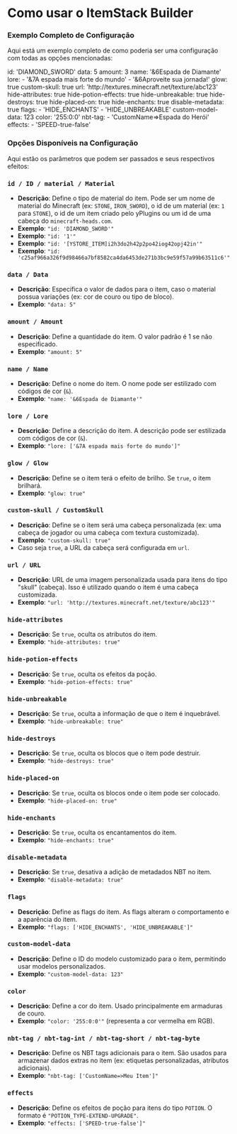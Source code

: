 # Como usar o ItemStack Builder

### Exemplo Completo de Configuração
<procedure title="Exemplo Completo de Configuração">
   <p>Aqui está um exemplo completo de como poderia ser uma configuração com todas as opções mencionadas:</p>
   <code-block lang="yaml">
      id: 'DIAMOND_SWORD'
      data: 5
      amount: 3
      name: '&6Espada de Diamante'
      lore:
        - '&7A espada mais forte do mundo'
        - '&6Aproveite sua jornada!'
      glow: true
      custom-skull: true
      url: 'http://textures.minecraft.net/texture/abc123'
      hide-attributes: true
      hide-potion-effects: true
      hide-unbreakable: true
      hide-destroys: true
      hide-placed-on: true
      hide-enchants: true
      disable-metadata: true
      flags:
        - 'HIDE_ENCHANTS'
        - 'HIDE_UNBREAKABLE'
      custom-model-data: 123
      color: '255:0:0'
      nbt-tag:
        - 'CustomName=>Espada do Herói'
      effects:
        - 'SPEED-true-false'
   </code-block>
</procedure>

### Opções Disponíveis na Configuração
Aqui estão os parâmetros que podem ser passados e seus respectivos efeitos:

### `id / ID / material / Material`
- **Descrição**: Define o tipo de material do item. Pode ser um nome de material do Minecraft (ex: `STONE`, `IRON_SWORD`), o id de um material (ex: `1` para `STONE`), o id de um item criado pelo yPlugins ou um id de uma cabeça do `minecraft-heads.com`.
- **Exemplo**: `"id: 'DIAMOND_SWORD'"`
- **Exemplo**: `"id: '1'"`
- **Exemplo**: `"id: '[YSTORE_ITEM]i2h3do2h42p2po42iog42opj42in'"`
- **Exemplo**: `"id: 'c25af966a326f9d98466a7bf8582ca4da6453de271b3bc9e59f57a99b63511c6'"`
  
### `data / Data`
- **Descrição**: Especifica o valor de dados para o item, caso o material possua variações (ex: cor de couro ou tipo de bloco).
- **Exemplo**: `"data: 5"`
  
### `amount / Amount`
- **Descrição**: Define a quantidade do item. O valor padrão é 1 se não especificado.
- **Exemplo**: `"amount: 5"`
  
### `name / Name`
- **Descrição**: Define o nome do item. O nome pode ser estilizado com códigos de cor (`&`).
- **Exemplo**: `"name: '&6Espada de Diamante'"`
  
### `lore / Lore`
- **Descrição**: Define a descrição do item. A descrição pode ser estilizada com códigos de cor (`&`).
- **Exemplo**: `"lore: ['&7A espada mais forte do mundo']"`
  
### `glow / Glow`
- **Descrição**: Define se o item terá o efeito de brilho. Se `true`, o item brilhará.
- **Exemplo**: `"glow: true"`
  
### `custom-skull / CustomSkull`
- **Descrição**: Define se o item será uma cabeça personalizada (ex: uma cabeça de jogador ou uma cabeça com textura customizada).
- **Exemplo**: `"custom-skull: true"`
- Caso seja `true`, a URL da cabeça será configurada em `url`.
  
### `url / URL`
- **Descrição**: URL de uma imagem personalizada usada para itens do tipo "skull" (cabeça). Isso é utilizado quando o item é uma cabeça customizada.
- **Exemplo**: `"url: 'http://textures.minecraft.net/texture/abc123'"`
  
### `hide-attributes`
- **Descrição**: Se `true`, oculta os atributos do item.
- **Exemplo**: `"hide-attributes: true"`
  
### `hide-potion-effects`
- **Descrição**: Se `true`, oculta os efeitos da poção.
- **Exemplo**: `"hide-potion-effects: true"`
  
### `hide-unbreakable`
- **Descrição**: Se `true`, oculta a informação de que o item é inquebrável.
- **Exemplo**: `"hide-unbreakable: true"`
  
### `hide-destroys`
- **Descrição**: Se `true`, oculta os blocos que o item pode destruir.
- **Exemplo**: `"hide-destroys: true"`
  
### `hide-placed-on`
- **Descrição**: Se `true`, oculta os blocos onde o item pode ser colocado.
- **Exemplo**: `"hide-placed-on: true"`
  
### `hide-enchants`
- **Descrição**: Se `true`, oculta os encantamentos do item.
- **Exemplo**: `"hide-enchants: true"`
  
### `disable-metadata`
- **Descrição**: Se `true`, desativa a adição de metadados NBT no item.
- **Exemplo**: `"disable-metadata: true"`
  
### `flags`
- **Descrição**: Define as flags do item. As flags alteram o comportamento e a aparência do item.
- **Exemplo**: `"flags: ['HIDE_ENCHANTS', 'HIDE_UNBREAKABLE']"`
  
### `custom-model-data`
- **Descrição**: Define o ID do modelo customizado para o item, permitindo usar modelos personalizados.
- **Exemplo**: `"custom-model-data: 123"`
  
### `color`
- **Descrição**: Define a cor do item. Usado principalmente em armaduras de couro.
- **Exemplo**: `"color: '255:0:0'"` (representa a cor vermelha em RGB).
  
### `nbt-tag / nbt-tag-int / nbt-tag-short / nbt-tag-byte`
- **Descrição**: Define os NBT tags adicionais para o item. São usados para armazenar dados extras no item (ex: etiquetas personalizadas, atributos adicionais).
- **Exemplo**: `"nbt-tag: ['CustomName=>Meu Item']"`

### `effects`
- **Descrição**: Define os efeitos de poção para itens do tipo `POTION`. O formato é `"POTION_TYPE-EXTEND-UPGRADE"`.
- **Exemplo**: `"effects: ['SPEED-true-false']"`
